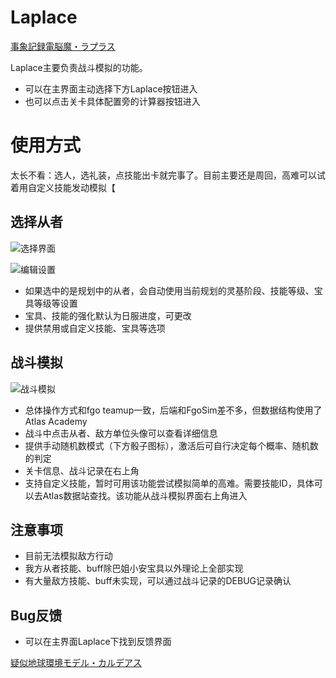 # Laplace

<a href="#">事象記録電脳魔・ラプラス</a>

Laplace主要负责战斗模拟的功能。

- 可以在主界面主动选择下方Laplace按钮进入
- 也可以点击关卡具体配置旁的计算器按钮进入

# 使用方式

太长不看：选人，选礼装，点技能出卡就完事了。目前主要还是周回，高难可以试着用自定义技能发动模拟【

## 选择从者

![选择界面](simulation_preview.png)

![编辑设置](servant_options.png)

- 如果选中的是规划中的从者，会自动使用当前规划的灵基阶段、技能等级、宝具等级等设置
- 宝具、技能的强化默认为日服进度，可更改
- 提供禁用或自定义技能、宝具等选项

## 战斗模拟

![战斗模拟](battle_simulation.png)

- 总体操作方式和fgo teamup一致，后端和FgoSim差不多，但数据结构使用了Atlas Academy
- 战斗中点击从者、敌方单位头像可以查看详细信息
- 提供手动随机数模式（下方骰子图标），激活后可自行决定每个概率、随机数的判定
- 关卡信息、战斗记录在右上角
- 支持自定义技能，暂时可用该功能尝试模拟简单的高难。需要技能ID，具体可以去Atlas数据站查找。该功能从战斗模拟界面右上角进入

## 注意事项

- 目前无法模拟敌方行动
- 我方从者技能、buff除巴姐小安宝具以外理论上全部实现
- 有大量敌方技能、buff未实现，可以通过战斗记录的DEBUG记录确认

## Bug反馈

- 可以在主界面Laplace下找到反馈界面

<a href="#">疑似地球環境モデル・カルデアス</a>

